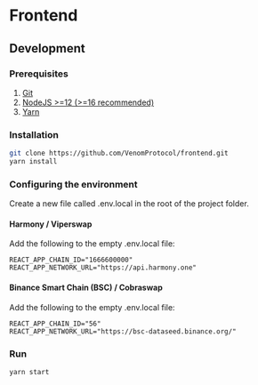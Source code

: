 # Frontend

## Development

### Prerequisites

1. [Git](https://git-scm.com/)
2. [NodeJS >=12 (>=16 recommended)](https://nodejs.org/en/)
3. [Yarn](https://yarnpkg.com)

### Installation

```bash
git clone https://github.com/VenomProtocol/frontend.git
yarn install
```

### Configuring the environment

Create a new file called .env.local in the root of the project folder.

#### Harmony / Viperswap

Add the following to the empty .env.local file:
```
REACT_APP_CHAIN_ID="1666600000"
REACT_APP_NETWORK_URL="https://api.harmony.one"
```

#### Binance Smart Chain (BSC) / Cobraswap

Add the following to the empty .env.local file:
```
REACT_APP_CHAIN_ID="56"
REACT_APP_NETWORK_URL="https://bsc-dataseed.binance.org/"
```

### Run

```bash
yarn start
```
